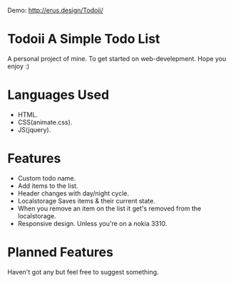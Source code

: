 Demo:  http://erus.design/Todoii/

# Todoii A Simple Todo List

A personal project of mine. To get started on web-develepment. Hope you enjoy :)

# Languages Used

- HTML.
- CSS(animate.css).
- JS(jquery).

# Features

- Custom todo name.
- Add items to the list.
- Header changes with day/night cycle.
- Localstorage Saves items & their current state. 
- When you remove an item on the list it get's removed from the localstorage.
- Responsive design. Unless you're on a nokia 3310.

# Planned Features

Haven't got any but feel free to suggest something.

